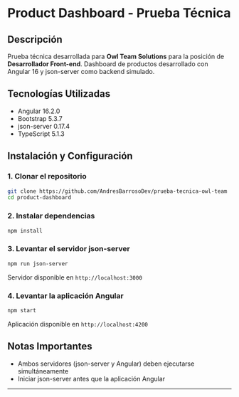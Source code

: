 # Product Dashboard - Prueba Técnica

## Descripción

Prueba técnica desarrollada para **Owl Team Solutions** para la posición de **Desarrollador Front-end**. Dashboard de productos desarrollado con Angular 16 y json-server como backend simulado.

## Tecnologías Utilizadas

- Angular 16.2.0
- Bootstrap 5.3.7
- json-server 0.17.4
- TypeScript 5.1.3

## Instalación y Configuración

### 1. Clonar el repositorio

```bash
git clone https://github.com/AndresBarrosoDev/prueba-tecnica-owl-team
cd product-dashboard
```

### 2. Instalar dependencias

```bash
npm install
```

### 3. Levantar el servidor json-server

```bash
npm run json-server
```

Servidor disponible en `http://localhost:3000`

### 4. Levantar la aplicación Angular

```bash
npm start
```

Aplicación disponible en `http://localhost:4200`

## Notas Importantes

- Ambos servidores (json-server y Angular) deben ejecutarse simultáneamente
- Iniciar json-server antes que la aplicación Angular

---

